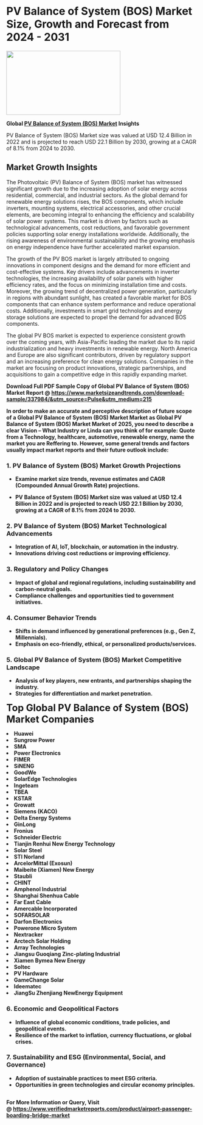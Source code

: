 <H1>PV Balance of System (BOS) Market Size, Growth and Forecast from 2024 - 2031</H1><img class="aligncenter size-medium wp-image-584254" src="https://thirdeyenews.in/wp-content/uploads/2024/09/Global-Market-Research-300x168.jpeg" alt="" width="300" height="168" /><p><strong>Global&nbsp;<a href="https://www.marketsizeandtrends.com/download-sample/337984/&amp;utm_source=Pulse&amp;utm_medium=215">PV Balance of System (BOS) Market</a> Insights</strong></p><p>PV Balance of System (BOS) Market size was valued at USD 12.4 Billion in 2022 and is projected to reach USD 22.1 Billion by 2030, growing at a CAGR of 8.1% from 2024 to 2030.</p><p><h2>Market Growth Insights</h2> <p>The Photovoltaic (PV) Balance of System (BOS) market has witnessed significant growth due to the increasing adoption of solar energy across residential, commercial, and industrial sectors. As the global demand for renewable energy solutions rises, the BOS components, which include inverters, mounting systems, electrical accessories, and other crucial elements, are becoming integral to enhancing the efficiency and scalability of solar power systems. This market is driven by factors such as technological advancements, cost reductions, and favorable government policies supporting solar energy installations worldwide. Additionally, the rising awareness of environmental sustainability and the growing emphasis on energy independence have further accelerated market expansion.</p> <p><strong></strong></p> <p>The growth of the PV BOS market is largely attributed to ongoing innovations in component designs and the demand for more efficient and cost-effective systems. Key drivers include advancements in inverter technologies, the increasing availability of solar panels with higher efficiency rates, and the focus on minimizing installation time and costs. Moreover, the growing trend of decentralized power generation, particularly in regions with abundant sunlight, has created a favorable market for BOS components that can enhance system performance and reduce operational costs. Additionally, investments in smart grid technologies and energy storage solutions are expected to propel the demand for advanced BOS components.</p> <p>The global PV BOS market is expected to experience consistent growth over the coming years, with Asia-Pacific leading the market due to its rapid industrialization and heavy investments in renewable energy. North America and Europe are also significant contributors, driven by regulatory support and an increasing preference for clean energy solutions. Companies in the market are focusing on product innovations, strategic partnerships, and acquisitions to gain a competitive edge in this rapidly expanding market.</p> <p><strong></p><p><span class=""><strong>Download Full PDF Sample Copy of Global PV Balance of System (BOS) Market Report</strong> @ <a href="https://www.marketsizeandtrends.com/download-sample/337984/&amp;utm_source=Pulse&amp;utm_medium=215" target="_blank">https://www.marketsizeandtrends.com/download-sample/337984/&amp;utm_source=Pulse&amp;utm_medium=215</a></span></p><p>In order to make an accurate and perceptive description of future scope of a Global&nbsp;PV Balance of System (BOS) Market Market as Global&nbsp;PV Balance of System (BOS) Market Market of 2025, you need to describe a clear Vision &ndash; What Industry or Linda can you think of for example: Quote from a Technology, healthcare, automotive, renewable energy, name the market you are Reffering to. However, some general trends and factors usually impact market reports and their future outlook include:</p><h3>1.&nbsp;<strong>PV Balance of System (BOS) Market Growth Projections</strong></h3><ul><li>Examine market size trends, revenue estimates and CAGR (Compounded Annual Growth Rate) projections.</li><li><p>PV Balance of System (BOS) Market size was valued at USD 12.4 Billion in 2022 and is projected to reach USD 22.1 Billion by 2030, growing at a CAGR of 8.1% from 2024 to 2030.</p></li></ul><h3>2.&nbsp;<strong>PV Balance of System (BOS) Market Technological Advancements</strong></h3><ul><li>Integration of AI, IoT, blockchain, or automation in the industry.</li><li>Innovations driving cost reductions or improving efficiency.</li></ul><h3>3.&nbsp;<strong>Regulatory and Policy Changes</strong></h3><ul><li>Impact of global and regional regulations, including sustainability and carbon-neutral goals.</li><li>Compliance challenges and opportunities tied to government initiatives.</li></ul><h3>4.&nbsp;<strong>Consumer Behavior Trends</strong></h3><ul><li>Shifts in demand influenced by generational preferences (e.g., Gen Z, Millennials).</li><li>Emphasis on eco-friendly, ethical, or personalized products/services.</li></ul><h3>5.&nbsp;<strong>Global PV Balance of System (BOS) Market Competitive Landscape</strong></h3><ul><li>Analysis of key players, new entrants, and partnerships shaping the industry.</li><li>Strategies for differentiation and market penetration.</li></ul><p data-pm-slice="1 1 []"><span style="color: inherit; font-family: inherit; font-size: 25px;">Top Global PV Balance of System (BOS) Market Companies</span></p><div class="" data-test-id=""><p><li>Huawei</li><li> Sungrow Power</li><li> SMA</li><li> Power Electronics</li><li> FIMER</li><li> SiNENG</li><li> GoodWe</li><li> SolarEdge Technologies</li><li> Ingeteam</li><li> TBEA</li><li> KSTAR</li><li> Growatt</li><li> Siemens (KACO)</li><li> Delta Energy Systems</li><li> GinLong</li><li> Fronius</li><li> Schneider Electric</li><li> Tianjin Renhui New Energy Technology</li><li> Solar Steel</li><li> STI Norland</li><li> ArcelorMittal (Exosun)</li><li> Maibeite (Xiamen) New Energy</li><li> Staubli</li><li> CHINT</li><li> Amphenol Industrial</li><li> Shanghai Shenhua Cable</li><li> Far East Cable</li><li> Amercable Incorporated</li><li> SOFARSOLAR</li><li> Darfon Electronics</li><li> Powerone Micro System</li><li> Nextracker</li><li> Arctech Solar Holding</li><li> Array Technologies</li><li> Jiangsu Guoqiang Zinc-plating Industrial</li><li> Xiamen Bymea New Energy</li><li> Soltec</li><li> PV Hardware</li><li> GameChange Solar</li><li> Ideematec</li><li> JiangSu Zhenjiang NewEnergy Equipment</li></p></div><h3>6.&nbsp;<strong>Economic and Geopolitical Factors</strong></h3><ul><li>Influence of global economic conditions, trade policies, and geopolitical events.</li><li>Resilience of the market to inflation, currency fluctuations, or global crises.</li></ul><h3>7.&nbsp;<strong>Sustainability and ESG (Environmental, Social, and Governance)</strong></h3><ul><li>Adoption of sustainable practices to meet ESG criteria.</li><li>Opportunities in green technologies and circular economy principles.</li></ul><h2><strong style="font-size: 14px;">For More Information or Query, Visit @&nbsp;</strong><a style="background-color: #ffffff; font-size: 14px;" href="https://www.marketsizeandtrends.com/report/pv-balance-of-system-bos-market/" target="_blank">https://www.verifiedmarketreports.com/product/airport-passenger-boarding-bridge-market</a></h2>
